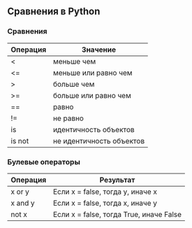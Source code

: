 ## Сравнения в Python

### Сравнения

| Операция | Значение                 |
|----------|--------------------------|
| <        | меньше чем               |
| <=       | меньше или равно чем     |
| \>       | больше чем               |
| \>=      | больше или равно чем     |
| ==       | равно                    |
| !=       | не равно                 |
| is       | идентичность объектов    |
| is not   | не идентичность объектов |

### Булевые операторы

| Операция | Результат                               |
|----------|-----------------------------------------|
| x or y   | Если x = false, тогда y, иначе x        |
| x and y  | Если x = false, тогда x, иначе y        |
| not x    | Если x = false, тогда True, иначе False |
